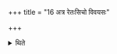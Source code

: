 +++
title = "16 अत्र रेतःसिचो विवयसः"

+++

<details><summary>थिते</summary>

अत्र रेतःसिचो विवयसः १६
</details>
